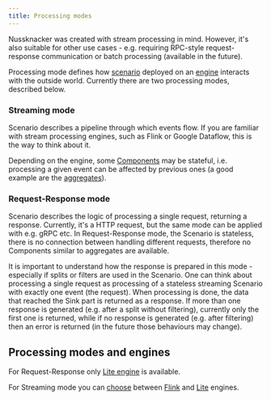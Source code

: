 ```yaml
---
title: Processing modes
---
```


Nussknacker was created with stream processing in mind. However, it's also suitable for other use cases - e.g. requiring 
RPC-style request-response communication or batch processing (available in the future). 

Processing mode defines how [scenario](GLOSSARY.md#scenario) deployed on an [engine](GLOSSARY.md#engine) interacts with 
the outside world. Currently there are two processing modes, described below.

### Streaming mode

Scenario describes a pipeline through which events flow. If you are familiar with stream processing engines, such as 
Flink or Google Dataflow, this is the way to think about it. 

Depending on the engine, some [Components](GLOSSARY.md#component) may be stateful, i.e. processing a given event can be 
affected by previous ones (a good example are the [aggregates](../scenarios_authoring/AggregatesInTimeWindows.md)).

### Request-Response mode

Scenario describes the logic of processing a single request, returning a response. Currently, it's a HTTP request, but 
the same mode can be applied with e.g. gRPC etc. In Request-Response mode, the Scenario is stateless, there is no 
connection between handling different requests, therefore no Components similar to aggregates are available.

It is important to understand how the response is prepared in this mode - especially if splits or filters are used 
in the Scenario. One can think about processing a single request as processing of a stateless streaming Scenario 
with exactly one event (the request). When processing is done, the data that reached the Sink part is returned 
as a response. If more than one response is generated (e.g. after a split without filtering), currently only the 
first one is returned, while if no response is generated (e.g. after filtering) then an error is returned 
(in the future those behaviours may change). 

## Processing modes and engines

For Request-Response only [Lite engine](engines/LiteArchitecture.md) is available.

For Streaming mode you can [choose](engines/Engines.md) between [Flink](engines/FlinkArchitecture.md) and
[Lite](engines/LiteArchitecture.md) engines.
